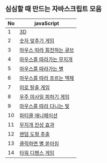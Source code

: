 ## 심심할 때 만드는 자바스크립트 모음

| No | javaScript |
| ------------ | ------------- |
| 1 | <a href="https://baesub.github.io/JS/3d.html" target="_blank"> 3D </a>  |
| 2 | <a href="https://baesub.github.io/JS/choose-num.html" target="_blank"> 숫자 맞추기 게임 </a>  |
| 3 | <a href="https://baesub.github.io/JS/cube.html" target="_blank"> 마우스 따라 회전하는 큐브 </a>  |
| 4 | <a href="https://baesub.github.io/JS/follow-rainbow.html" target="_blank"> 마우스를 따라가는 무지개 </a>  |
| 5 | <a href="https://baesub.github.io/JS/follow-star.html" target="_blank"> 마우스를 따라가는 별 </a>  |
| 6 | <a href="https://baesub.github.io/JS/follow-water.html" target="_blank"> 마우스를 따라 흐르는 액체 </a>  |
| 7 | <a href="https://baesub.github.io/JS/miro.html" target="_blank"> 미로 탈출 게임 </a>  |
| 8 | <a href="https://baesub.github.io/JS/misaill-game.html" target="_blank"> 우주 미사일 피하기 게임 </a>  |
| 9 | <a href="https://baesub.github.io/JS/mouse-js.html" target="_blank"> 마우스를 따라 다니는 빛 </a>  |
| 10 | <a href="https://baesub.github.io/JS/particle.html" target="_blank"> 파티클 애니메이션 </a>  |
| 11 | <a href="https://baesub.github.io/JS/rainbow.html" target="_blank"> 무지개 잔상 효과 </a>  |
| 12 | <a href="https://baesub.github.io/JS/random.html" target="_blank"> 랜덤 도형 추출 </a>  |
| 13 | <a href="https://baesub.github.io/JS/starry.html" target="_blank"> 클릭하면 별 쏟아짐 </a>  |
| 14 | <a href="https://baesub.github.io/JS/tower.html" target="_blank"> 타워 디펜스 게임 </a>  |
